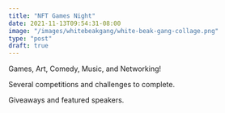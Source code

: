 ```yaml
---
title: "NFT Games Night"
date: 2021-11-13T09:54:31-08:00
image: "/images/whitebeakgang/white-beak-gang-collage.png"
type: "post"
draft: true
---
```


Games, Art, Comedy, Music, and Networking!

Several competitions and challenges to complete.

Giveaways and featured speakers.
